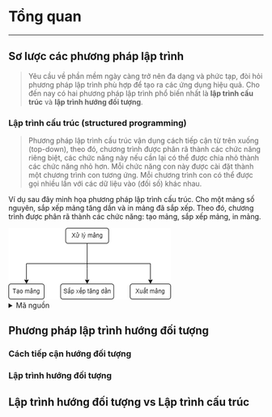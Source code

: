 # Tổng quan

---

## Sơ lược các phương pháp lập trình

> Yêu cầu về phần mềm ngày càng trở nên đa dạng và phức tạp, đòi hỏi phương pháp lập trình phù hợp để tạo ra các ứng dụng hiệu quả. Cho đến nay có hai phương pháp lập trình phổ biến nhất là **lập trình cấu trúc** và **lập trình hướng đối tượng**.

### Lập trình cấu trúc (structured programming)

> Phương pháp lập trình cấu trúc vận dụng cách tiếp cận từ trên xuống (top-down), theo đó, chương trình được phân rã thành các chức năng riêng biệt, các chức năng này nếu cần lại có thể được chia nhỏ thành các chức năng nhỏ hơn. Mỗi chức năng con này được cài đặt thành một chương trình con tương ứng. Mỗi chương trình con có thể được gọi nhiều lần với các dữ liệu vào (đối số) khác nhau.

Ví dụ sau đây minh họa phương pháp lập trình cấu trúc. Cho một mảng số nguyên, sắp xếp mảng tăng dần và in mảng đã sắp xếp. Theo đó, chương trình được phân rã thành các chức năng: tạo mảng, sắp xếp mảng, in mảng.

<img src="code/structured-programming/img/top-down-approach.png" class="center">

<details>
<summary>Mã nguồn</summary>
<p>
<script src="https://emgithub.com/embed-v2.js?target=https%3A%2F%2Fgithub.com%2Fnd-hung%2Foop%2Fblob%2Fmain%2Fdocs%2Ftopics%2Foverview%2Fcode%2Fstructured-programming%2FProgram.cs&style=default&type=code&showBorder=on&showLineNumbers=on&showFullPath=on"></script>
</p>
</details>

## Phương pháp lập trình hướng đối tượng

### Cách tiếp cận hướng đối tượng

### Lập trình hướng đối tượng

## Lập trình hướng đối tượng vs Lập trình cấu trúc
